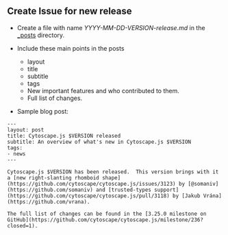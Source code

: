 ## Create Issue for new release

- Create a file with name <i>YYYY-MM-DD-VERSION-release.md</i> in the [_posts](https://github.com/AkMo3/cytoscape.js-blog/tree/gh-pages/_posts) directory.

- Include these main points in the posts
  - layout
  - title
  - subtitle
  - tags
  - New important features and who contributed to them.
  - Full list of changes.
  
- Sample blog post:

```
---
layout: post
title: Cytoscape.js $VERSION released
subtitle: An overview of what's new in Cytoscape.js $VERSION
tags:
- news
---

Cytoscape.js $VERSION has been released.  This version brings with it a [new right-slanting rhomboid shape](https://github.com/cytoscape/cytoscape.js/issues/3123) by [@somaniv](https://github.com/somaniv) and [trusted-types support](https://github.com/cytoscape/cytoscape.js/pull/3118) by [Jakub Vrána](https://github.com/vrana).

The full list of changes can be found in the [3.25.0 milestone on GitHub](https://github.com/cytoscape/cytoscape.js/milestone/236?closed=1).
```
